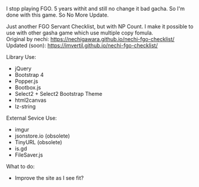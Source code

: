 I stop playing FGO. 5 years withit and still no change it bad gacha. So I'm done with this game. So No More Update.

Just another FGO Servant Checklist, but with NP Count.
I make it possible to use with other gasha game which use multiple copy fomula. \
Original by nechi: https://nechigawara.github.io/nechi-fgo-checklist/ \
Updated (soon): https://imvertil.github.io/nechi-fgo-checklist/

Library Use:
* jQuery
* Bootstrap 4
* Popper.js
* Bootbox.js
* Select2 + Select2 Bootstrap Theme
* html2canvas
* lz-string

External Sevice Use:
* imgur
* jsonstore.io (obsolete)
* TinyURL (obsolete)
* is.gd
* FileSaver.js

What to do:
* Improve the site as I see fit?
